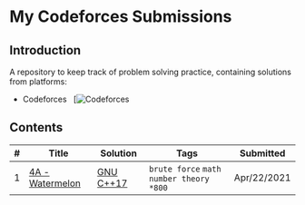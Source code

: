 # My Codeforces Submissions

## Introduction

A repository to keep track of problem solving practice, containing solutions from platforms:
* Codeforces &nbsp; [![Codeforces](https://codeforces.com/profile/123Harshit1)


## Contents

| # | Title | Solution | Tags | Submitted |
|---| ----- | -------- | ---- | --------- |
1 | [4A -Watermelon](https://codeforces.com/problemset/problem/4/A) | [GNU C++17](https://github.com/Harshit1123/Codeforces/blob/main/Solutions/1/4A_watermelon.c) | `brute force` `math` `number theory` `*800` | Apr/22/2021  | 
